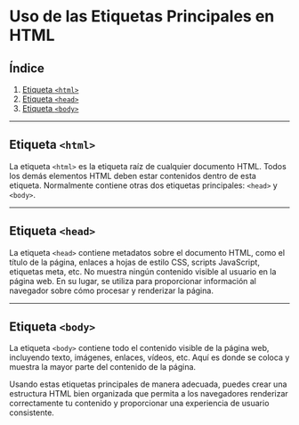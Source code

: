 # Uso de las Etiquetas Principales en HTML

## Índice
1. [Etiqueta `<html>`](#etiqueta-html)
2. [Etiqueta `<head>`](#etiqueta-head)
3. [Etiqueta `<body>`](#etiqueta-body)

---

## Etiqueta `<html>`
La etiqueta `<html>` es la etiqueta raíz de cualquier documento HTML. Todos los demás elementos HTML deben estar contenidos dentro de esta etiqueta. Normalmente contiene otras dos etiquetas principales: `<head>` y `<body>`.

---

## Etiqueta `<head>`
La etiqueta `<head>` contiene metadatos sobre el documento HTML, como el título de la página, enlaces a hojas de estilo CSS, scripts JavaScript, etiquetas meta, etc. No muestra ningún contenido visible al usuario en la página web. En su lugar, se utiliza para proporcionar información al navegador sobre cómo procesar y renderizar la página.

---

## Etiqueta `<body>`
La etiqueta `<body>` contiene todo el contenido visible de la página web, incluyendo texto, imágenes, enlaces, vídeos, etc. Aquí es donde se coloca y muestra la mayor parte del contenido de la página.

Usando estas etiquetas principales de manera adecuada, puedes crear una estructura HTML bien organizada que permita a los navegadores renderizar correctamente tu contenido y proporcionar una experiencia de usuario consistente.
